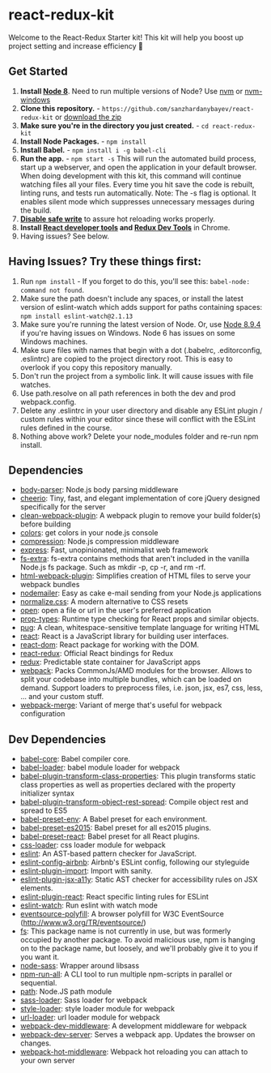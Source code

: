 # react-redux-kit
Welcome to the React-Redux Starter kit!
This kit will help you boost up project setting and increase efficiency 🚀

## Get Started
1. **Install [Node 8](https://nodejs.org)**. Need to run multiple versions of Node? Use [nvm](https://github.com/creationix/nvm) or [nvm-windows](https://github.com/coreybutler/nvm-windows)
2. **Clone this repository.** - `https://github.com/sanzhardanybayev/react-redux-kit` or [download the zip](https://github.com/sanzhardanybayev/react-redux-kit/archive/master.zip)
3. **Make sure you're in the directory you just created.** - `cd react-redux-kit`
4. **Install Node Packages.** - `npm install`
5. **Install Babel.** - `npm install i -g babel-cli`
6. **Run the app.** - `npm start -s`
This will run the automated build process, start up a webserver, and open the application in your default browser. When doing development with this kit, this command will continue watching files all your files. Every time you hit save the code is rebuilt, linting runs, and tests run automatically. Note: The -s flag is optional. It enables silent mode which suppresses unnecessary messages during the build.
7. **[Disable safe write](http://webpack.github.io/docs/webpack-dev-server.html#working-with-editors-ides-supporting-safe-write)** to assure hot reloading works properly.
8. **Install [React developer tools](https://chrome.google.com/webstore/detail/react-developer-tools/fmkadmapgofadopljbjfkapdkoienihi?hl=en) and [Redux Dev Tools](https://chrome.google.com/webstore/detail/redux-devtools/lmhkpmbekcpmknklioeibfkpmmfibljd?hl=en)** in Chrome.
9. Having issues? See below.

## Having Issues? Try these things first:
1. Run `npm install` - If you forget to do this, you'll see this: `babel-node: command not found`.
2. Make sure the path doesn't include any spaces, or install the latest version of eslint-watch which adds support for paths containing spaces: `npm install eslint-watch@2.1.13`
3. Make sure you're running the latest version of Node. Or, use [Node 8.9.4](https://nodejs.org/download/release/v8.9.4/) if you're having issues on Windows. Node 6 has issues on some Windows machines.
4. Make sure files with names that begin with a dot (.babelrc, .editorconfig, .eslintrc) are copied to the project directory root. This is easy to overlook if you copy this repository manually.
5. Don't run the project from a symbolic link. It will cause issues with file watches.
6. Use path.resolve on all path references in both the dev and prod webpack.config.
7. Delete any .eslintrc in your user directory and disable any ESLint plugin / custom rules within your editor since these will conflict with the ESLint rules defined in the course.
8. Nothing above work? Delete your node_modules folder and re-run npm install.


## Dependencies

- [body-parser](https://ghub.io/body-parser): Node.js body parsing middleware
- [cheerio](https://ghub.io/cheerio): Tiny, fast, and elegant implementation of core jQuery designed specifically for the server
- [clean-webpack-plugin](https://ghub.io/clean-webpack-plugin): A webpack plugin to remove your build folder(s) before building
- [colors](https://ghub.io/colors): get colors in your node.js console
- [compression](https://ghub.io/compression): Node.js compression middleware
- [express](https://ghub.io/express): Fast, unopinionated, minimalist web framework
- [fs-extra](https://ghub.io/fs-extra): fs-extra contains methods that aren&#39;t included in the vanilla Node.js fs package. Such as mkdir -p, cp -r, and rm -rf.
- [html-webpack-plugin](https://ghub.io/html-webpack-plugin): Simplifies creation of HTML files to serve your webpack bundles
- [nodemailer](https://ghub.io/nodemailer): Easy as cake e-mail sending from your Node.js applications
- [normalize.css](https://ghub.io/normalize.css): A modern alternative to CSS resets
- [open](https://ghub.io/open): open a file or url in the user&#39;s preferred application
- [prop-types](https://ghub.io/prop-types): Runtime type checking for React props and similar objects.
- [pug](https://ghub.io/pug): A clean, whitespace-sensitive template language for writing HTML
- [react](https://ghub.io/react): React is a JavaScript library for building user interfaces.
- [react-dom](https://ghub.io/react-dom): React package for working with the DOM.
- [react-redux](https://ghub.io/react-redux): Official React bindings for Redux
- [redux](https://ghub.io/redux): Predictable state container for JavaScript apps
- [webpack](https://ghub.io/webpack): Packs CommonJs/AMD modules for the browser. Allows to split your codebase into multiple bundles, which can be loaded on demand. Support loaders to preprocess files, i.e. json, jsx, es7, css, less, ... and your custom stuff.
- [webpack-merge](https://ghub.io/webpack-merge): Variant of merge that&#39;s useful for webpack configuration

## Dev Dependencies

- [babel-core](https://ghub.io/babel-core): Babel compiler core.
- [babel-loader](https://ghub.io/babel-loader): babel module loader for webpack
- [babel-plugin-transform-class-properties](https://ghub.io/babel-plugin-transform-class-properties): This plugin transforms static class properties as well as properties declared with the property initializer syntax
- [babel-plugin-transform-object-rest-spread](https://ghub.io/babel-plugin-transform-object-rest-spread): Compile object rest and spread to ES5
- [babel-preset-env](https://ghub.io/babel-preset-env): A Babel preset for each environment.
- [babel-preset-es2015](https://ghub.io/babel-preset-es2015): Babel preset for all es2015 plugins.
- [babel-preset-react](https://ghub.io/babel-preset-react): Babel preset for all React plugins.
- [css-loader](https://ghub.io/css-loader): css loader module for webpack
- [eslint](https://ghub.io/eslint): An AST-based pattern checker for JavaScript.
- [eslint-config-airbnb](https://ghub.io/eslint-config-airbnb): Airbnb&#39;s ESLint config, following our styleguide
- [eslint-plugin-import](https://ghub.io/eslint-plugin-import): Import with sanity.
- [eslint-plugin-jsx-a11y](https://ghub.io/eslint-plugin-jsx-a11y): Static AST checker for accessibility rules on JSX elements.
- [eslint-plugin-react](https://ghub.io/eslint-plugin-react): React specific linting rules for ESLint
- [eslint-watch](https://ghub.io/eslint-watch): Run eslint with watch mode
- [eventsource-polyfill](https://ghub.io/eventsource-polyfill): A browser polyfill for W3C EventSource (http://www.w3.org/TR/eventsource/)
- [fs](https://ghub.io/fs): This package name is not currently in use, but was formerly occupied by another package. To avoid malicious use, npm is hanging on to the package name, but loosely, and we&#39;ll probably give it to you if you want it.
- [node-sass](https://ghub.io/node-sass): Wrapper around libsass
- [npm-run-all](https://ghub.io/npm-run-all): A CLI tool to run multiple npm-scripts in parallel or sequential.
- [path](https://ghub.io/path): Node.JS path module
- [sass-loader](https://ghub.io/sass-loader): Sass loader for webpack
- [style-loader](https://ghub.io/style-loader): style loader module for webpack
- [url-loader](https://ghub.io/url-loader): url loader module for webpack
- [webpack-dev-middleware](https://ghub.io/webpack-dev-middleware): A development middleware for webpack
- [webpack-dev-server](https://ghub.io/webpack-dev-server): Serves a webpack app. Updates the browser on changes.
- [webpack-hot-middleware](https://ghub.io/webpack-hot-middleware): Webpack hot reloading you can attach to your own server
